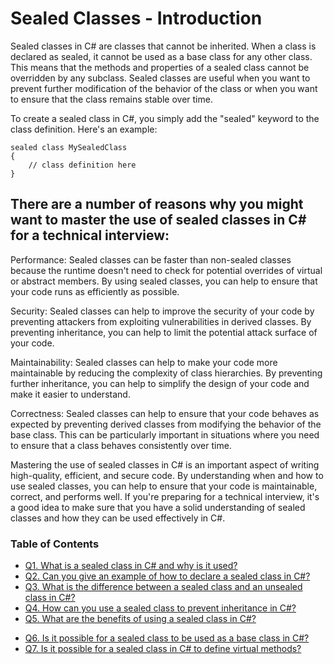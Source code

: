 # Sealed Classes - Introduction

Sealed classes in C# are classes that cannot be inherited. When a class is declared as sealed, it cannot be used as a base class for any other class. This means that the methods and properties of a sealed class cannot be overridden by any subclass. Sealed classes are useful when you want to prevent further modification of the behavior of the class or when you want to ensure that the class remains stable over time.

To create a sealed class in C#, you simply add the "sealed" keyword to the class definition. Here's an example:

```
sealed class MySealedClass
{
    // class definition here
}

```

## There are a number of reasons why you might want to master the use of sealed classes in C# for a technical interview:

Performance: Sealed classes can be faster than non-sealed classes because the runtime doesn't need to check for potential overrides of virtual or abstract members. By using sealed classes, you can help to ensure that your code runs as efficiently as possible.

Security: Sealed classes can help to improve the security of your code by preventing attackers from exploiting vulnerabilities in derived classes. By preventing inheritance, you can help to limit the potential attack surface of your code.

Maintainability: Sealed classes can help to make your code more maintainable by reducing the complexity of class hierarchies. By preventing further inheritance, you can help to simplify the design of your code and make it easier to understand.

Correctness: Sealed classes can help to ensure that your code behaves as expected by preventing derived classes from modifying the behavior of the base class. This can be particularly important in situations where you need to ensure that a class behaves consistently over time.

Mastering the use of sealed classes in C# is an important aspect of writing high-quality, efficient, and secure code. By understanding when and how to use sealed classes, you can help to ensure that your code is maintainable, correct, and performs well. If you're preparing for a technical interview, it's a good idea to make sure that you have a solid understanding of sealed classes and how they can be used effectively in C#.

### Table of Contents
+ [Q1. What is a sealed class in C# and why is it used?](https://github.com/rcallaby/CSharp-Interview-Questions/blob/main/Sealed-Classes/SC-Question1.md)
+ [Q2. Can you give an example of how to declare a sealed class in C#?](https://github.com/rcallaby/CSharp-Interview-Questions/blob/main/Sealed-Classes/SC-Question2.md)
+ [Q3. What is the difference between a sealed class and an unsealed class in C#?](https://github.com/rcallaby/CSharp-Interview-Questions/blob/main/Sealed-Classes/SC-Question3.md)
+ [Q4. How can you use a sealed class to prevent inheritance in C#?](https://github.com/rcallaby/CSharp-Interview-Questions/blob/main/Sealed-Classes/SC-Question4.md)
+ [Q5. What are the benefits of using a sealed class in C#?](https://github.com/rcallaby/CSharp-Interview-Questions/blob/main/Sealed-Classes/SC-Question5.md)
* [Q6. Is it possible for a sealed class to be used as a base class in C#?](https://github.com/rcallaby/CSharp-Interview-Questions/blob/main/Sealed-Classes/SC-Question6.md)
* [Q7. Is it possible for a sealed class in C# to define virtual methods?](https://github.com/rcallaby/CSharp-Interview-Questions/blob/main/Sealed-Classes/SC-Question7.md)